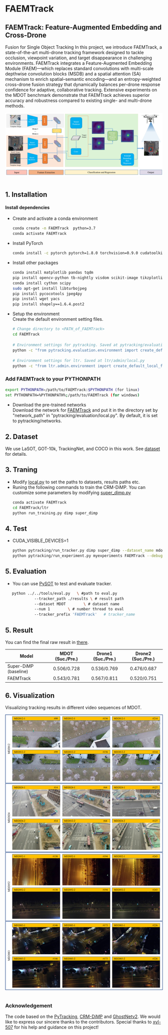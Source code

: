 # FAEMTrack
## FAEMTrack: Feature-Augmented Embedding and Cross-Drone
Fusion for Single Object Tracking
In this project, we introduce FAEMTrack, a state-of-the-art multi-drone tracking framework designed to tackle occlusion, viewpoint variation, and target disappearance in challenging environments. FAEMTrack integrates a Feature-Augmented Embedding Module (FAEM)—which replaces standard convolutions with multi-scale depthwise convolution blocks (MSDB) and a spatial attention (SA) mechanism to enrich spatial–semantic encoding—and an entropy-weighted cross-drone fusion strategy that dynamically balances per-drone response confidence for adaptive, collaborative tracking. Extensive experiments on the MDOT benchmark demonstrate that FAEMTrack achieves superior accuracy and robustness compared to existing single- and multi-drone methods.  
<div  align="center">    
 <img src="./figure/framework.jpg" width = "777"  align=center />
</div>  
<br>

## 1. Installation
#### Install dependencies
* Create and activate a conda environment 
    ```bash
    conda create -n FAEMTrack  python=3.7
    conda activate FAEMTrack 
    ```  
* Install PyTorch
    ```bash
    conda install -c pytorch pytorch=1.8.0 torchvision=0.9.0 cudatoolkit=10.2
    ```  

* Install other packages
    ```bash
    conda install matplotlib pandas tqdm
    pip install opencv-python tb-nightly visdom scikit-image tikzplotlib gdown
    conda install cython scipy
    sudo apt-get install libturbojpeg
    pip install pycocotools jpeg4py
    pip install wget yacs
    pip install shapely==1.6.4.post2
    ```  
* Setup the environment                                                                                                 
Create the default environment setting files.

    ```bash
    # Change directory to <PATH_of_FAEMTrack>
    cd FAEMTrack
    
    # Environment settings for pytracking. Saved at pytracking/evaluation/local.py
    python -c "from pytracking.evaluation.environment import create_default_local_file; create_default_local_file()"
    
    # Environment settings for ltr. Saved at ltr/admin/local.py
    python -c "from ltr.admin.environment import create_default_local_file; create_default_local_file()"
    ```
### Add FAEMTrack to your PYTHONPATH
```bash
export PYTHONPATH=/path/to/FAEMTrack:$PYTHONPATH (for linux)
set PYTHONPATH=%PYTHONPATH%;/path/to/FAEMTrack (for windows)
```

* Download the pre-trained networks   
Download the network for [FAEMTrack](https://github.com/wjh-scut/FAEMTrack/releases/tag/downloads)
and put it in the directory set by "network_path" in "pytracking/evaluation/local.py". By default, it is set to 
pytracking/networks.

## 2. Dataset
We use LaSOT, GOT-10k, TrackingNet, and COCO in this work. See [dataset](https://github.com/visionml/pytracking/tree/master/ltr) for details.

## 3. Traning
* Modify [local.py](ltr/admin/local.py) to set the paths to datasets, results paths etc.
* Runing the following commands to train the CRM-DiMP. You can customize some parameters by modifying [super_dimp.py](ltr/train_settings/dimp/super_dimp.py)
    ```bash
    conda activate FAEMTrack
    cd FAEMTrack/ltr
    python run_training.py dimp super_dimp
    ```  

## 4. Test
* CUDA_VISIBLE_DEVICES=1
    ```bash
    python pytracking/run_tracker.py dimp super_dimp --dataset_name mdot --debug 0 --threads 0
    python pytracking/run_experiment.py myexperiments FAEMTrack --debug 0 --threads 0
    ```
## 5. Evaluation
* You can use [PySOT](https://github.com/STVIR/pysot) to test and evaluate tracker.
 ```bash
    python ../../tools/eval.py 	 \ #path to eval.py
	          --tracker_path ./results \ # result path
	          --dataset MDOT        \ # dataset name
	          --num 1 		 \ # number thread to eval
	          --tracker_prefix 'FAEMTrack'   # tracker_name
 ```
## 5. Result
You can find the final raw result in [there](https://github.com/wjh-scut/FAEMTrack/releases/tag/downloads).

| Model                 | MDOT (Suc./Pre.)   | Drone1 (Suc./Pre.)| Drone2 (Suc./Pre.) |
| --------------------  | :----------------: | :---------------: | :---------------:  |
| Super-DiMP (baseline) |    0.506/0.728     |    0.536/0.769    |    0.476/0.687     |
| FAEMTrack             |    0.543/0.781     |    0.567/0.811    |    0.520/0.751     |

## 6. Visualization
Visualizing tracking results in different video sequences of MDOT.
<div  align="center">    
 <img src="./figure/tracking_results.png" width = "777"  align=center />
</div>  
<br>

### Acknowledgement
The code based on the [PyTracking](https://github.com/visionml/pytracking), [CRM-DiMP](https://github.com/xyl-507/CRM) and [GhostNetv2](https://github.com/huawei-noah/Efficient-AI-Backbones/tree/master/ghostnetv2_pytorch).
We would like to express our sincere thanks to the contributors.
Special thanks to [xyl-507](https://github.com/xyl-507) for his help and guidance on this project!

